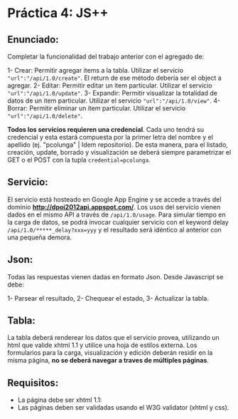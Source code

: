 # Práctica 4: JS++

## Enunciado:
Completar la funcionalidad del trabajo anterior con el agregado de:

1- Crear: Permitir agregar items a la tabla. Utilizar el servicio `"url":"/api/1.0/create"`. El return de ese método debería ser el object a agregar.
2- Editar: Permitir editar un item particular. Utilizar el servicio `"url":"/api/1.0/update"`.
3- Expandir: Permitir visualizar la totalidad de datos de un item particular. Utilizar el servicio `"url":"/api/1.0/view"`.
4- Borrar: Permitir eliminar un item particular. Utilizar el servicio `"url":"/api/1.0/delete"`.

**Todos los servicios requieren una credencial**. Cada uno tendrá su credencial y esta estará compuesta por la primer letra del nombre y el apellido (ej. "pcolunga" | Idem repositorio). De esta manera, para el listado, creación, update, borrado y visualización se deberá siempre parametrizar el GET o el POST con la tupla `credential=pcolunga`.

## Servicio:
El servicio está hosteado en Google App Engine y se accede a través del dominio **http://dpoi2012api.appspot.com/**.
Los usos del servicio vienen dados en el mismo API a través de `/api/1.0/usage`.
Para simular tiempo en la carga de datos, se podrá invocar cualquier servicio con el keyword delay `/api/1.0/*****_delay?xxx=yyy` y el resultado será idéntico al anterior con una pequeña demora.

## Json:
Todas las respuestas vienen dadas en formato Json. Desde Javascript se debe:

1- Parsear el resultado,
2- Chequear el estado,
3- Actualizar la tabla.

## Tabla:
La tabla deberá renderear los datos que el servicio provea, utilizando un html que valide xhtml 1.1 y utilice una hoja de estilos externa. Los formularios para la carga, visualización y edición deberán residir en la misma página, **no se deberá navegar a traves de múltiples páginas**.

## Requisitos:
- La página debe ser xhtml 1.1:
 - Las páginas deben ser validadas usando el W3G validator (xhtml y css).
